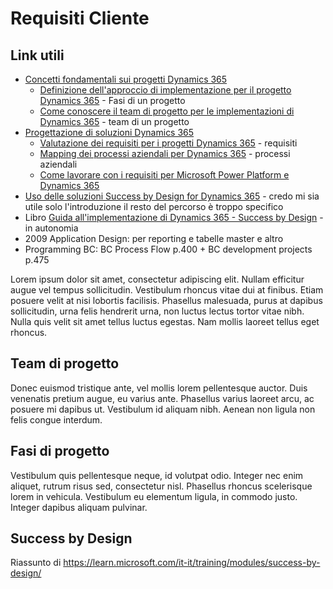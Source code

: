 # Requisiti Cliente

## Link utili
- [Concetti fondamentali sui progetti Dynamics 365](https://learn.microsoft.com/it-it/training/paths/learn-fundamentals-dynamics-365-projects/)
    - [Definizione dell'approccio di implementazione per il progetto Dynamics 365](https://learn.microsoft.com/it-it/training/modules/determine-implementation-approach-dynamics-365/) - Fasi di un progetto
    - [Come conoscere il team di progetto per le implementazioni di Dynamics 365](https://learn.microsoft.com/it-it/training/modules/project-team-dynamics-365-implementation/) - team di un progetto
- [Progettazione di soluzioni Dynamics 365](https://learn.microsoft.com/it-it/training/paths/design-dynamics-365-solutions/)
    - [Valutazione dei requisiti per i progetti Dynamics 365](https://learn.microsoft.com/it-it/training/modules/evaluate-requirements-dynamics-365-projects/) - requisiti
    - [Mapping dei processi aziendali per Dynamics 365](https://learn.microsoft.com/it-it/training/modules/business-process-mapping-dynamics-365/) - processi aziendali
    - [Come lavorare con i requisiti per Microsoft Power Platform e Dynamics 365](https://learn.microsoft.com/it-it/training/modules/work-with-requirements/)    
- [Uso delle soluzioni Success by Design for Dynamics 365](https://learn.microsoft.com/it-it/training/paths/use-success-design/) - credo mi sia utile solo l'introduzione il resto del percorso è troppo specifico
- Libro [Guida all'implementazione di Dynamics 365 - Success by Design](https://www.d365implementationguide.com/books/asvr/#p=i/?azure-portal=true) - in autonomia
- 2009 Application Design: per reporting e tabelle master e altro
- Programming BC: BC Process Flow p.400 + BC development projects p.475

Lorem ipsum dolor sit amet, consectetur adipiscing elit. Nullam efficitur augue vel tempus sollicitudin. Vestibulum rhoncus vitae dui at finibus. Etiam posuere velit at nisi lobortis facilisis. Phasellus malesuada, purus at dapibus sollicitudin, urna felis hendrerit urna, non luctus lectus tortor vitae nibh. Nulla quis velit sit amet tellus luctus egestas. Nam mollis laoreet tellus eget rhoncus.

## Team di progetto

Donec euismod tristique ante, vel mollis lorem pellentesque auctor. Duis venenatis pretium augue, eu varius ante. Phasellus varius laoreet arcu, ac posuere mi dapibus ut. Vestibulum id aliquam nibh. Aenean non ligula non felis congue interdum.

## Fasi di progetto

Vestibulum quis pellentesque neque, id volutpat odio. Integer nec enim aliquet, rutrum risus sed, consectetur nisl. Phasellus rhoncus scelerisque lorem in vehicula. Vestibulum eu elementum ligula, in commodo justo. Integer dapibus aliquam pulvinar.

## Success by Design
Riassunto di https://learn.microsoft.com/it-it/training/modules/success-by-design/
